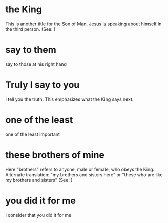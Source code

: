 
# the King
This is another title for the Son of Man. Jesus is speaking about himself in the third person. (See: )

# say to them
say to those at his right hand

# Truly I say to you
I tell you the truth. This emphasizes what the King says next.

# one of the least
one of the least important

# these brothers of mine
Here "brothers" refers to anyone, male or female, who obeys the King. Alternate translation: "my brothers and sisters here" or "these who are like my brothers and sisters" (See: )

# you did it for me
I consider that you did it for me